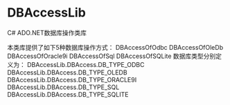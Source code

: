 # DBAccessLib
C# ADO.NET数据库操作类库

本类库提供了如下5种数据库操作方式：
DBAccessOfOdbc
DBAccessOfOleDb
DBAccessOfOracle9i
DBAccessOfSql
DBAccessOfSQLite
数据库类型分别定义为：
DBAccessLib.DBAccess.DB_TYPE_ODBC
DBAccessLib.DBAccess.DB_TYPE_OLEDB
DBAccessLib.DBAccess.DB_TYPE_ORACLE9I
DBAccessLib.DBAccess.DB_TYPE_SQL
DBAccessLib.DBAccess.DB_TYPE_SQLITE